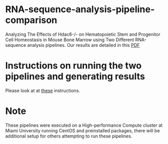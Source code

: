 # RNA-sequence-analysis-pipeline-comparison
Analyzing The Effects of Hdac6-/- on Hematopoietic Stem and Progenitor Cell Homeostasis in Mouse Bone Marrow using Two Different RNA-sequence analysis pipelines. Our results are detailed in this [PDF](https://github.com/ShaneSchroeder/RNA-sequence-analysis-pipeline-comparison/blob/main/The%20Effects%20of%20Hdac6-%3A-%20on%20Hematopoietic%20Stem%20and%20Progenitor%20Cell%20Homeostasis%20in%20Mouse%20Bone%20Marrow.pdf)

# Instructions on running the two pipelines and generating results
Please look at at [these]([https://github.com/ShaneSchroeder/RNA-sequence-analysis-pipeline-comparison/blob/main/InstructionsForRunningPipeline.pdf) instructions.
# Note
These pipelines were executed on a High-performance Compute cluster at Miami University running CentOS and preinstalled packages, there will be additional setup for
others attempting to run these pipelines.
